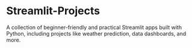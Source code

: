 # Streamlit-Projects
A collection of beginner-friendly and practical Streamlit apps built with Python, including projects like weather prediction, data dashboards, and more.

